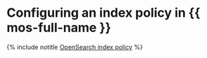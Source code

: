 # Configuring an index policy in {{ mos-full-name }}

{% include notitle [OpenSearch index policy](../../_tutorials/dataplatform/opensearch-index-policy.md) %}
